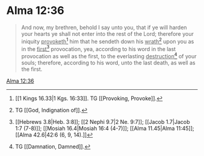 # Alma 12:36

> And now, my brethren, behold I say unto you, that if ye will harden your hearts ye shall not enter into the rest of the Lord; therefore your iniquity <u>provoketh</u>[^a] him that he sendeth down his <u>wrath</u>[^b] upon you as in the <u>first</u>[^c] provocation, yea, according to his word in the last provocation as well as the first, to the everlasting <u>destruction</u>[^d] of your souls; therefore, according to his word, unto the last death, as well as the first.

[Alma 12:36](https://www.churchofjesuschrist.org/study/scriptures/bofm/alma/12?lang=eng&id=p36#p36)


[^a]: [[1 Kings 16.33|1 Kgs. 16:33]]. TG [[Provoking, Provoke]].
[^b]: TG [[God, Indignation of]].
[^c]: [[Hebrews 3.8|Heb. 3:8]]; [[2 Nephi 9.7|2 Ne. 9:7]]; [[Jacob 1.7|Jacob 1:7 (7-8)]]; [[Mosiah 16.4|Mosiah 16:4 (4-7)]]; [[Alma 11.45|Alma 11:45]]; [[Alma 42.6|42:6 (6, 9, 14).]]
[^d]: TG [[Damnation, Damned]].
